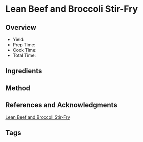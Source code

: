 # Lean Beef and Broccoli Stir-Fry

## Overview

- Yield:
- Prep Time:
- Cook Time:
- Total Time:

## Ingredients


## Method



## References and Acknowledgments

[Lean Beef and Broccoli Stir-Fry](https://www.reddit.com/r/GifRecipes/comments/br8dtc/lean_beef_and_broccoli_stirfry/)

## Tags


